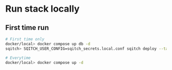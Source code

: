 # Run stack locally

## First time run

```sh
# First time only
docker/local> docker compose up db -d
sqitch> SQITCH_USER_CONFIG=sqitch_secrets.local.conf sqitch deploy --target timescale-local

# Everytime
docker/local> docker compose up -d
```

